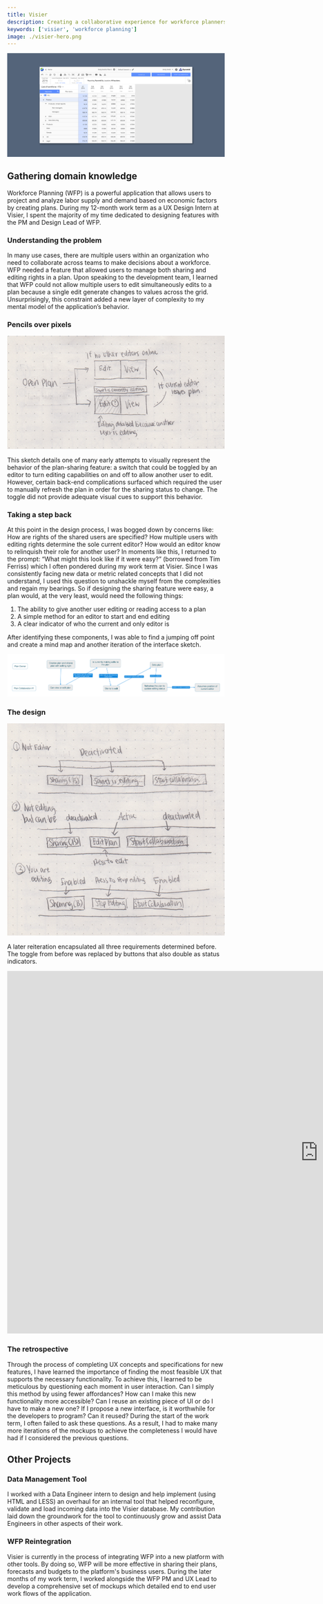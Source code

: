 ```yaml
---
title: Visier
description: Creating a collaborative experience for workforce planners.
keywords: ['visier', 'workforce planning']
image: ./visier-hero.png
---
```


<ProjectHeading title='Workforce Planning by Visier' abstract=' Facilitating collaboration for businesses to analyse their headcount data' borderBottom huge />

<ProjectSection>
  <ProjectInfo title='Timeline' abstract='Launched Fall 2016' />
  <ProjectInfo title='Role' abstract='UX designer' />
</ProjectSection>

![The user interface of Visier's Workforce Planning platform](./visier-hero.png)

## Gathering domain knowledge

Workforce Planning (WFP) is a powerful application that allows users to project and analyze labor supply and demand based on economic factors by creating plans. During my 12-month work term as a UX Design Intern at Visier, I spent the majority of my time dedicated to designing features with the PM and Design Lead of WFP.

### Understanding the problem

In many use cases, there are multiple users within an organization who need to collaborate across teams to make decisions about a workforce. WFP needed a feature that allowed users to manage both sharing and editing rights in a plan. Upon speaking to the development team, I learned that WFP could not allow multiple users to edit simultaneously edits to a plan because a single edit generate changes to values across the grid. Unsurprisingly, this constraint added a new layer of complexity to my mental model of the application’s behavior.

### Pencils over pixels

![A preliminary sketch of a toggle controlled by the plan editor](./visier-sketch-toggle.png)

This sketch details one of many early attempts to visually represent the behavior of the plan-sharing feature: a switch that could be toggled by an editor to turn editing capabilities on and off to allow another user to edit. However, certain back-end complications surfaced which required the user to manually refresh the plan in order for the sharing status to change. The toggle did not provide adequate visual cues to support this behavior.

### Taking a step back

At this point in the design process, I was bogged down by concerns like: How are rights of the shared users are specified? How multiple users with editing rights determine the sole current editor? How would an editor know to relinquish their role for another user? In moments like this, I returned to the prompt: “What might this look like if it were easy?” (borrowed from Tim Ferriss) which I often pondered during my work term at Visier. Since I was consistently facing new data or metric related concepts that I did not understand, I used this question to unshackle myself from the complexities and regain my bearings. So if designing the sharing feature were easy, a plan would, at the very least, would need the following things:

1. The ability to give another user editing or reading access to a plan
2. A simple method for an editor to start and end editing
3. A clear indicator of who the current and only editor is

After identifying these components, I was able to find a jumping off point and create a mind map and another iteration of the interface sketch.

![Mapping out user decisions and software behavior helps to break down complexity](./visier-mindmap.png)

### The design

![This design was developed in the mockups below, and was implemented into the platform](./visier-sketch-states.png)

A later reiteration encapsulated all three requirements determined before. The toggle from before was replaced by buttons that also double as status indicators.

<iframe src="https://docs.google.com/presentation/d/e/2PACX-1vTNdm5y9S3qLCtrvRg8TTxw6qB4pxP4cHXqNrPzeoeSpUYj7bse12SzQ8e972rsV_UyHuJ7PL4a-prh/embed?start=true&loop=true&delayms=3000" frameborder="0" width="1440" height="839" allowfullscreen="true" mozallowfullscreen="true" webkitallowfullscreen="true"></iframe>

### The retrospective

Through the process of completing UX concepts and specifications for new features, I have learned the importance of finding the most feasible UX that supports the necessary functionality. To achieve this, I learned to be meticulous by questioning each moment in user interaction. Can I simply this method by using fewer affordances? How can I make this new functionality more accessible? Can I reuse an existing piece of UI or do I have to make a new one? If I propose a new interface, is it worthwhile for the developers to program? Can it reused? During the start of the work term, I often failed to ask these questions. As a result, I had to make many more iterations of the mockups to achieve the completeness I would have had if I considered the previous questions.

## Other Projects

### Data Management Tool

I worked with a Data Engineer intern to design and help implement (using HTML and LESS) an overhaul for an internal tool that helped reconfigure, validate and load incoming data into the Visier database. My contribution laid down the groundwork for the tool to continuously grow and assist Data Engineers in other aspects of their work.

### WFP Reintegration

Visier is currently in the process of integrating WFP into a new platform with other tools. By doing so, WFP will be more effective in sharing their plans, forecasts and budgets to the platform's business users. During the later months of my work term, I worked alongside the WFP PM and UX Lead to develop a comprehensive set of mockups which detailed end to end user work flows of the application.

